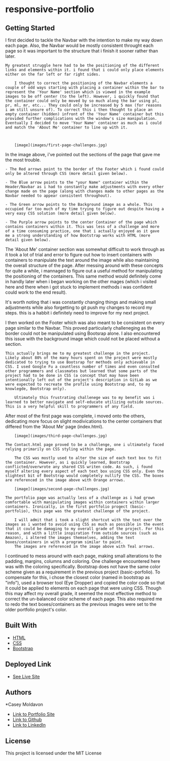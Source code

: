 # responsive-portfolio


## Getting Started

I first decided to tackle the Navbar with the intention to make my way down each page. Also, the Navbar would be mostly consistent throught each page so it was important to the structure that i finish it sooner rather than later.

    My greatest struggle here had to be the positioning of the different links and elements within it. i found that i could only place elements either on the far left or far right sides.

        I thought to correct the positioning of the Navbar elements a couple of odd ways starting with placing a container within the bar to represent the 'Your Name' section which is viewed in the example images to be off center (to the left). However, i quickly found that the container could only be moved by so much along the bar using pl, pr, ml, mr, etc... They could only be increased by 5 max (for reasons i am still unsure of). To correct this i then thought to place an empty container (hidden) infront of the 'Your Name' container but this provided further complications with the window's size manipulation. Eventually I decided to move 'Your Name' container as much as i could and match the 'About Me' container to line up with it.



        [image](images/first-page-challenges.jpg)

In the image above, i've pointed out the sections of the page that gave me the most trouble.
    
    - The Red arrows point to the border of the Footer which i found could only be altered through CSS (more detail given below).

    - The Blue arrow points to the "your Name" container within the Header/Navbar as i had to constantly make adjustments with every other change made on the page (along with changes made to other pages as the Navbar needed to appear consistent throughout).

    - The Green arrow points to the Background image as a whole. This occupied far too much of my time trying to figure out despite having a very easy CSS solution (more detail given below).

    - The Purple arrow points to the center Container of the page which contains containers within it. This was less of a challenge and more of a time consuming practice, one that i actually enjoyed as it gave me a strong understanding of how Bootstrap works with HTML (more detail given below).



The 'About Me' container section was somewhat difficult to work through as it took a lot of trial and error to figure out how to insert containers with containers to manipulate the text around the image while also maintaining the overall structure of the page. After messing around with these concepts for quite a while, i mannaged to figure out a useful method for manipulating the positioning of the containers. This same method would definitely come in handly later when i began working on the other mages (which i visited here and there when i got stuck to implement methods i was confident could work to the end result).

It's worth noting that i was constantly changing things and making small adjustments while also forgetting to git push my changes to record my steps. this is a habbit i definitely need to improve for my next project.

I then worked on the Footer which was also meant to be consistent on every page similar to the Navbar. This proved particularly challeneging as the border could not be manipulated using Bootsrap alone. I also encountered this issue with the background image which could not be placed without a <style></style> section.

    This actually brings me to my greatest challenge in the project. Likely about 80% of the many hours spent on the project were mostly dedicated to trying to use Bootsrap for methods only achievable in CSS. I used Google Fu a countless number of times and even consulted other programmers and classmates but learned that some parts of the project had to be done in CSS (a concept that may have been intentionally left out of the project's description in GitLab as we were expected to recreate the profile using Bootstrap and, to my knowlegde, Bootstrap only).

        Ultimately this frustrating challenege was to my benefit was i learned to better navigate and self-educate utilizing outside sources. This is a very helpful skill to programmers of any field.

After most of the first page was complete, i moved onto the others, dedicating more focus on slight modivications to the center containers that differed from the 'About Me' page (index.html).


        [image](images/third-page-challenges.jpg)

    The Contact.html page proved to be a challenge, one i ultimately faced relying primarily on CSS styling within the page.

        The CSS was mostly used to alter the size of each text box to fit the container. However, as i quickly learned, Bootstrap conflicted/overwrote any shared CSS writen code. As such, i found myself altering every aspect of each text box using CSS only. Even the slightest bit of Bootstrap would completely nullify the CSS. The boxes are referenced in the image above with Orange arrows.

        [image](images/second-page-challenges.jpg)

    The portfolio page was actually less of a challenge as i had grown comfortable with manipulating images within containers within larger containers. Ironically, in the first portfolio progect (basic-portfolio), this page was the greatest challenge of the project.
        
        I will admit that i took a slight shortcut with the text over the images as i wanted to avoid using CSS as much as possible in the event that it could be damaging to my overall grade of the project. For this reason, and with a little inspiration from outside sources (such as Amazon), i altered the images themselves, adding the text boxes/containers in with a program similar to paint.
        The images are referenced in the image above with Teal arrows.

I continued to mess around with each page, making small alterations to the padding, margins, columns and coloring. One challenge encountered here was with the coloring specifically. Bootstrap does not have the same color scheme given as a requirement in the previous project (basic-porfolio). To compensate for this, i chose the closest color (named in bootstrap as "info"), used a browser tool (Eye Dropper) and copied the color code so that it could be applied to elements on each page that were using CSS. Though this may affect my overall grade, it seemed the most effective method to correct the un-balanced color scheme of each page. This also required me to redo the text boxes/containers as the previous images were set to the older portfolio project's color.

## Built With

* [HTML](https://developer.mozilla.org/en-US/docs/Web/HTML)
* [CSS](https://developer.mozilla.org/en-US/docs/Web/CSS)
* [Bootstrap](https://getbootstrap.com/)

## Deployed Link

* [See Live Site]()


## Authors

*Casey Moldavon

- [Link to Portfolio Site]()
- [Link to Github](https://github.com/casey-moldavon)
- [Link to LinkedIn](https://www.linkedin.com/in/casey-moldavon-442a1761/)

## License

This project is licensed under the MIT License 

